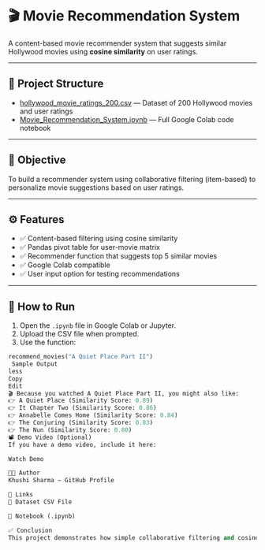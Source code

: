 # 🎬 Movie Recommendation System

A content-based movie recommender system that suggests similar Hollywood movies using **cosine similarity** on user ratings.

---

## 📁 Project Structure

- [hollywood_movie_ratings_200.csv](https://github.com/khushisharma-hub/Movie-Recommendation-System/blob/main/hollywood_movie_ratings_200.csv) — Dataset of 200 Hollywood movies and user ratings
- [Movie_Recommendation_System.ipynb](https://github.com/khushisharma-hub/Movie-Recommendation-System/blob/main/Movie_Recommendation_System.ipynb) — Full Google Colab code notebook

---

## 🎯 Objective

To build a recommender system using collaborative filtering (item-based) to personalize movie suggestions based on user ratings.

---

## ⚙️ Features

- ✅ Content-based filtering using cosine similarity
- ✅ Pandas pivot table for user-movie matrix
- ✅ Recommender function that suggests top 5 similar movies
- ✅ Google Colab compatible
- ✅ User input option for testing recommendations

---

## 🚀 How to Run

1. Open the `.ipynb` file in Google Colab or Jupyter.
2. Upload the CSV file when prompted.
3. Use the function:

```python
recommend_movies("A Quiet Place Part II")
 Sample Output
less
Copy
Edit
🎬 Because you watched A Quiet Place Part II, you might also like:
👉 A Quiet Place (Similarity Score: 0.89)
👉 It Chapter Two (Similarity Score: 0.86)
👉 Annabelle Comes Home (Similarity Score: 0.84)
👉 The Conjuring (Similarity Score: 0.83)
👉 The Nun (Similarity Score: 0.80)
📽️ Demo Video (Optional)
If you have a demo video, include it here:

Watch Demo

👩‍💻 Author
Khushi Sharma — GitHub Profile

🔗 Links
🔹 Dataset CSV File

🔹 Notebook (.ipynb)

✅ Conclusion
This project demonstrates how simple collaborative filtering and cosine similarity can be used to build a basic yet powerful movie recommendation system. It can be extended further into user-based systems or integrated into a web app using Streamlit.
